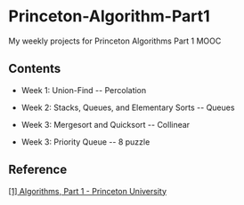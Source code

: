 # Princeton-Algorithm-Part1
My weekly projects for Princeton Algorithms Part 1 MOOC

## Contents

* Week 1: Union-Find -- Percolation

* Week 2: Stacks, Queues, and Elementary Sorts -- Queues

* Week 3: Mergesort and Quicksort -- Collinear

* Week 3: Priority Queue -- 8 puzzle

## Reference
[[1] Algorithms, Part 1 - Princeton University](https://www.coursera.org/learn/algorithms-part1/home/welcome)
